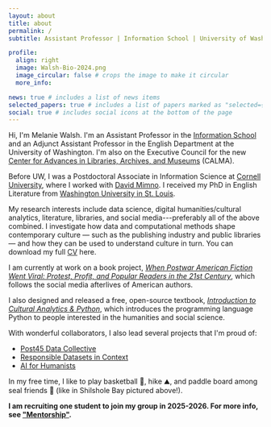 ```yaml
---
layout: about
title: about
permalink: /
subtitle: Assistant Professor | Information School | University of Washington | Seattle, USA 🌦️😎

profile:
  align: right
  image: Walsh-Bio-2024.png
  image_circular: false # crops the image to make it circular
  more_info: 

news: true # includes a list of news items
selected_papers: true # includes a list of papers marked as "selected={true}"
social: true # includes social icons at the bottom of the page
---
```


Hi, I'm Melanie Walsh. I'm an Assistant Professor in the [Information School](https://ischool.uw.edu/people/faculty/profile/melwalsh) and an Adjunct Assistant Professor in the English Department at the University of Washington. I'm also on the Executive Council for the new [Center for Advances in Libraries, Archives, and Museums](https://calma.ischool.uw.edu/) (CALMA).

Before UW, I was a Postdoctoral Associate in Information Science at [Cornell University](https://infosci.cornell.edu/content/walsh), where I worked with [David Mimno](https://mimno.infosci.cornell.edu/). I received my PhD in English Literature from [Washington University in St. Louis](https://english.wustl.edu/). 

My research interests include data science, digital humanities/cultural analytics, literature, libraries, and social media---preferably all of the above combined. I investigate how data and computational methods shape contemporary culture — such as the publishing industry and public libraries — and how they can be used to understand culture in turn. You can download my full <a href = "assets/pdf/Walsh-CV-Current.pdf">CV<i class="fa-solid fa-file-pdf"></i></a> here.

I am currently at work on a book project, [*When Postwar American Fiction Went Viral: Protest, Profit, and Popular Readers in the 21st Century*](/book), which follows the social media afterlives of American authors. 

I also designed and released a free, open-source textbook, [*Introduction to Cultural Analytics & Python*](https://melaniewalsh.github.io/Intro-Cultural-Analytics/features/welcome.html), which introduces the programming language Python to people interested in the humanities and social science.

With wonderful collaborators, I also lead several projects that I'm proud of:
- [Post45 Data Collective](https://data.post45.org/our-data/)
- [Responsible Datasets in Context](https://www.responsible-datasets-in-context.com/)
- [AI for Humanists](https://www.aiforhumanists.com/)

In my free time, I like to play basketball 🏀, hike ⛰️, and paddle board among seal friends 🦭 (like in Shilshole Bay pictured above!).

**I am recruiting one student to join my group in 2025-2026. For more info, see ["Mentorship"](/mentorship).**

